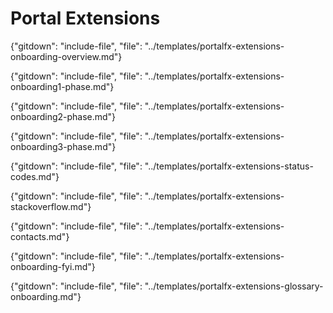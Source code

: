 # Portal Extensions 

{"gitdown": "include-file", "file": "../templates/portalfx-extensions-onboarding-overview.md"}
 
{"gitdown": "include-file", "file": "../templates/portalfx-extensions-onboarding1-phase.md"}
  
{"gitdown": "include-file", "file": "../templates/portalfx-extensions-onboarding2-phase.md"}
  
{"gitdown": "include-file", "file": "../templates/portalfx-extensions-onboarding3-phase.md"}
 
{"gitdown": "include-file", "file": "../templates/portalfx-extensions-status-codes.md"}

{"gitdown": "include-file", "file": "../templates/portalfx-extensions-stackoverflow.md"}
   
{"gitdown": "include-file", "file": "../templates/portalfx-extensions-contacts.md"}

{"gitdown": "include-file", "file": "../templates/portalfx-extensions-onboarding-fyi.md"}
 
{"gitdown": "include-file", "file": "../templates/portalfx-extensions-glossary-onboarding.md"}
